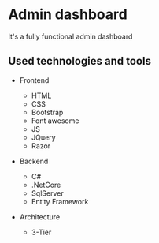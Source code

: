 # Admin dashboard

It's a fully functional admin dashboard

## Used technologies and tools

- Frontend

  - HTML
  - CSS
  - Bootstrap
  - Font awesome
  - JS
  - JQuery
  - Razor
  
- Backend

  - C#
  - .NetCore
  - SqlServer
  - Entity Framework
  
 - Architecture
 
   - 3-Tier